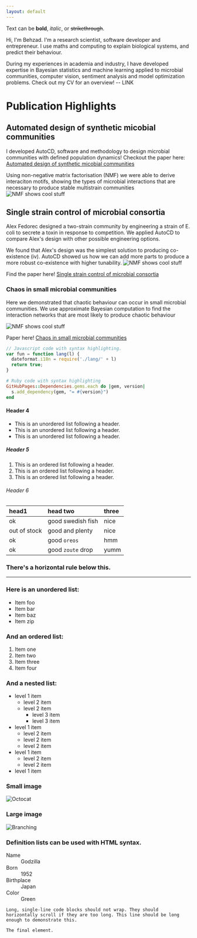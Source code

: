 ```yaml
---
layout: default
---
```


Text can be **bold**, _italic_, or ~~strikethrough~~.



Hi, I'm Behzad. I'm a research scientist, software developer and entrepreneur. I use maths and computing to explain biological systems, and predict their behaviour.

During my experiences in academia and industry, I have developed expertise in Bayesian statistics and machine learning applied to microbial communities, computer vision, sentiment analysis and model optimization problems. Check out my CV for an overview! -- LINK 




# Publication Highlights

## Automated design of synthetic micobial communities
I developed AutoCD, software and methodology to design microbial communities with defined population dynamics! Checkout the paper here: [Automated design of synthetic micobial communities](https://www.nature.com/articles/s41467-020-20756-2)

Using non-negative matrix factorisation (NMF) we were able to derive interaciton motifs, showing the types of microbial interactions that are necessary to produce stable multistrain communities
![NMF shows cool stuff](/assets/images/41467_2020_20756_Fig3_HTML.png.webp)

## Single strain control of microbial consortia
Alex Fedorec designed a two-strain community by engineering a strain of E. coli to secrete a toxin in response to competition. We applied AutoCD to compare Alex's design with other possible engineering options. 

We found that Alex's design was the simplest solution to producing co-existence (iv). AutoCD showed us how we can add more parts to produce a more robust co-existence with higher tunability.
![NMF shows cool stuff](/assets/images/41467_2021_22240_Fig9_HTML.png.webp)

Find the paper here! [Single strain control of microbial consortia](https://www.nature.com/articles/s41467-021-22240-x#Sec2)

### Chaos in small microbial communities
Here we demonstrated that chaotic behaviour can occur in small microbial communities. We use approximate Bayesian computation to find the interaction networks that are most likely to produce chaotic behaviour

![NMF shows cool stuff](behzadk.github.io/assets/images/F4.large.jpg)

Paper here! [Chaos in small microbial communities](https://www.biorxiv.org/content/10.1101/2021.09.06.459097v1.abstract)

```js
// Javascript code with syntax highlighting.
var fun = function lang(l) {
  dateformat.i18n = require('./lang/' + l)
  return true;
}
```

```ruby
# Ruby code with syntax highlighting
GitHubPages::Dependencies.gems.each do |gem, version|
  s.add_dependency(gem, "= #{version}")
end
```

#### Header 4

*   This is an unordered list following a header.
*   This is an unordered list following a header.
*   This is an unordered list following a header.

##### Header 5

1.  This is an ordered list following a header.
2.  This is an ordered list following a header.
3.  This is an ordered list following a header.

###### Header 6

| head1        | head two          | three |
|:-------------|:------------------|:------|
| ok           | good swedish fish | nice  |
| out of stock | good and plenty   | nice  |
| ok           | good `oreos`      | hmm   |
| ok           | good `zoute` drop | yumm  |

### There's a horizontal rule below this.

* * *

### Here is an unordered list:

*   Item foo
*   Item bar
*   Item baz
*   Item zip

### And an ordered list:

1.  Item one
1.  Item two
1.  Item three
1.  Item four

### And a nested list:

- level 1 item
  - level 2 item
  - level 2 item
    - level 3 item
    - level 3 item
- level 1 item
  - level 2 item
  - level 2 item
  - level 2 item
- level 1 item
  - level 2 item
  - level 2 item
- level 1 item

### Small image

![Octocat](https://github.githubassets.com/images/icons/emoji/octocat.png)

### Large image

![Branching](https://guides.github.com/activities/hello-world/branching.png)


### Definition lists can be used with HTML syntax.

<dl>
<dt>Name</dt>
<dd>Godzilla</dd>
<dt>Born</dt>
<dd>1952</dd>
<dt>Birthplace</dt>
<dd>Japan</dd>
<dt>Color</dt>
<dd>Green</dd>
</dl>

```
Long, single-line code blocks should not wrap. They should horizontally scroll if they are too long. This line should be long enough to demonstrate this.
```

```
The final element.
```
